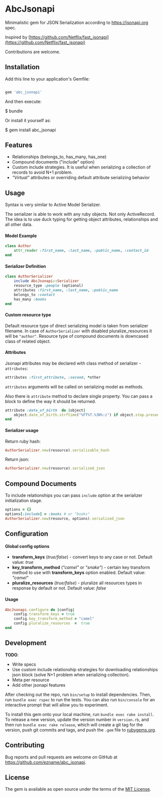 # AbcJsonapi

Minimalistic gem for JSON Serialization according to https://jsonapi.org spec.

Inspired by [https://github.com/Netflix/fast_jsonapi](https://github.com/Netflix/fast_jsonapi)

Contributions are welcome.

## Installation

Add this line to your application's Gemfile:

```ruby

gem 'abc_jsonapi'

```

And then execute:

\$ bundle

Or install it yourself as:

\$ gem install abc_jsonapi

## Features

- Relationships (belongs_to, has_many, has_one)
- Compound documents ("include" option)
- Custom include strategies. It is useful when serializing a collection of records to avoid N+1 problem.
- _"Virtual"_ attributes or overriding default attribute serializing behavior

## Usage

Syntax is very similar to Active Model Serializer.

The serializer is able to work with any ruby ​​objects. Not only ActiveRecord. The idea is to use duck typing for getting object attributes, relationships and all other data.

#### Model Example

```ruby
class Author
	attr_reader :first_name, :last_name, :public_name, :contact_id
end
```

#### Serializer Definition

```ruby
class AuthorSerializer
	include AbcJsonapi::Serializer
	resource_type :people (optional)
	attributes :first_name, :last_name, :public_name
	belongs_to :contact
	has_many :books
end
```

#### Custom resource type

Default resource type of direct serializing model is taken from serializer filename. In case of `AuthorSerializer` with disabled pluralize_resources it will be `"author"`. Resource type of compound documents is downcased class of related object.

#### Attributes

Jsonapi attributes may be declared with class method of serializer - `attributes`:

```ruby
attributes :first_attribute, :second, *other
```

`attributes` arguments will be called on serializing model as methods.

Also there is `attribute` method to declare single property. You can pass a block to define the way it should be returned.

```ruby
attribute :date_of_birth  do |object|
	object.date_of_birth.strftime("%FT%T.%3N%:z") if object.stop.present?
end
```

#### Serializer usage

Return ruby hash:

```ruby
AuthorSerializer.new(resource).serializable_hash
```

Return json:

```ruby
AuthorSerializer.new(resource).serialized_json
```

## Compound Documents

To include relationships you can pass `include` option at the serializer initialization stage.

```ruby
options = {}
options[:include] = :books # or "books"
AuthorSerializer.new(resource, options).serialized_json
```

## Configuration

#### Global config options

- **transform_keys** (_true/false_) - convert keys to any case or not. Default value: _true_
- **key_transform_method** (_"camel"_ or _"snake"_) - certain key transform method to use with **transform_keys** option enabled. Default value: _"camel"_
- **pluralize_resources** (_true/false_) - pluralize all resources types in response by default or not. Default value: _false_

#### Usage

```ruby
AbcJsonapi.configure do |config|
	config.transform_keys = true
	config.key_transform_method = "camel"
	config.pluralize_resources  =  true
end
```

## Development

**TODO**:

- Write specs
- Use custom include relationship strategies for downloading relationships json block (solve N+1 problem when serializing collection).
- Meta per resource
- Add other jsonapi features

After checking out the repo, run `bin/setup` to install dependencies. Then, run `bundle exec rspec` to run the tests. You can also run `bin/console` for an interactive prompt that will allow you to experiment.

To install this gem onto your local machine, run `bundle exec rake install`. To release a new version, update the version number in `version.rb`, and then run `bundle exec rake release`, which will create a git tag for the version, push git commits and tags, and push the `.gem` file to [rubygems.org](https://rubygems.org).

## Contributing

Bug reports and pull requests are welcome on GitHub at https://github.com/ezname/abc_jsonapi.

## License

The gem is available as open source under the terms of the [MIT License](https://opensource.org/licenses/MIT).
